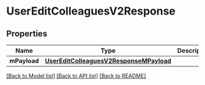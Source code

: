 # UserEditColleaguesV2Response

## Properties
Name | Type | Description | Notes
------------ | ------------- | ------------- | -------------
**mPayload** | [**UserEditColleaguesV2ResponseMPayload**](UserEditColleaguesV2ResponseMPayload.md) |  | 

[[Back to Model list]](../README.md#documentation-for-models) [[Back to API list]](../README.md#documentation-for-api-endpoints) [[Back to README]](../README.md)


